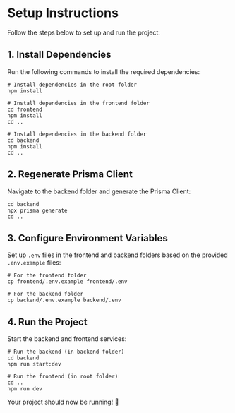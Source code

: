 # Setup Instructions
Follow the steps below to set up and run the project:

## 1. Install Dependencies
Run the following commands to install the required dependencies:

```
# Install dependencies in the root folder
npm install

# Install dependencies in the frontend folder
cd frontend
npm install
cd ..

# Install dependencies in the backend folder
cd backend
npm install
cd ..
```

## 2. Regenerate Prisma Client
Navigate to the backend folder and generate the Prisma Client:

```
cd backend
npx prisma generate
cd ..
```

## 3. Configure Environment Variables
Set up ```.env``` files in the frontend and backend folders based on the provided ```.env.example``` files:

```
# For the frontend folder
cp frontend/.env.example frontend/.env

# For the backend folder
cp backend/.env.example backend/.env
```

## 4. Run the Project
Start the backend and frontend services:
```
# Run the backend (in backend folder)
cd backend
npm run start:dev

# Run the frontend (in root folder)
cd ..
npm run dev

```
Your project should now be running! 🎉
